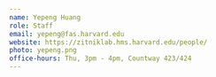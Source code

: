 ```yaml
---
name: Yepeng Huang
role: Staff
email: yepeng@fas.harvard.edu
website: https://zitniklab.hms.harvard.edu/people/
photo: yepeng.png
office-hours: Thu, 3pm - 4pm, Countway 423/424
---
```

